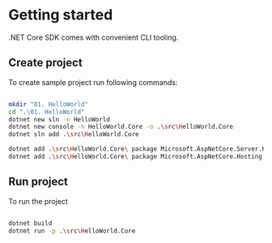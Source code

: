 # Getting started

.NET Core SDK comes with convenient CLI tooling. 

## Create project
To create sample project run following commands:

```sh

mkdir "01. HelloWorld"
cd ".\01. HelloWorld"
dotnet new sln -n HelloWorld
dotnet new console -n HelloWorld.Core -o .\src\HelloWorld.Core
dotnet sln add .\src\HelloWorld.Core

dotnet add .\src\HelloWorld.Core\ package Microsoft.AspNetCore.Server.Kestrel
dotnet add .\src\HelloWorld.Core\ package Microsoft.AspNetCore.Hosting

```

## Run project

To run the project
```sh

dotnet build
dotnet run -p .\src\HelloWorld.Core

```
